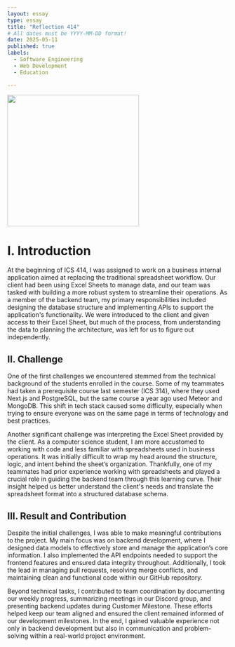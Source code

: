 ```yaml
---
layout: essay
type: essay
title: "Reflection 414"
# All dates must be YYYY-MM-DD format!
date: 2025-05-11
published: true
labels:
  - Software Engineering
  - Web Development
  - Education

---
```


<img width="300px" class="rounded float-start pe-4" src="https://miro.medium.com/v2/resize:fit:1400/1*kUKiJUFeCs4rKjjGNUtvUQ.png">


# I. Introduction

At the beginning of ICS 414, I was assigned to work on a business internal application aimed at replacing the traditional spreadsheet workflow. Our client had been using Excel Sheets to manage data, and our team was tasked with building a more robust system to streamline their operations. As a member of the backend team, my primary responsibilities included designing the database structure and implementing APIs to support the application's functionality. We were introduced to the client and given access to their Excel Sheet, but much of the process, from understanding the data to planning the architecture, was left for us to figure out independently.

## II. Challenge


One of the first challenges we encountered stemmed from the technical background of the students enrolled in the course. Some of my teammates had taken a prerequisite course last semester (ICS 314), where they used Next.js and PostgreSQL, but the same course a year ago used Meteor and MongoDB. This shift in tech stack caused some difficulty, especially when trying to ensure everyone was on the same page in terms of technology and best practices.


Another significant challenge was interpreting the Excel Sheet provided by the client. As a computer science student, I am more accustomed to working with code and less familiar with spreadsheets used in business operations. It was initially difficult to wrap my head around the structure, logic, and intent behind the sheet’s organization. Thankfully, one of my teammates had prior experience working with spreadsheets and played a crucial role in guiding the backend team through this learning curve. Their insight helped us better understand the client's needs and translate the spreadsheet format into a structured database schema.


## III. Result and Contribution


Despite the initial challenges, I was able to make meaningful contributions to the project. My main focus was on backend development, where I designed data models to effectively store and manage the application’s core information. I also implemented the API endpoints needed to support the frontend features and ensured data integrity throughout. Additionally, I took the lead in managing pull requests, resolving merge conflicts, and maintaining clean and functional code within our GitHub repository.

Beyond technical tasks, I contributed to team coordination by documenting our weekly progress, summarizing meetings in our Discord group, and presenting backend updates during Customer Milestone. These efforts helped keep our team aligned and ensured the client remained informed of our development milestones. In the end, I gained valuable experience not only in backend development but also in communication and problem-solving within a real-world project environment.
